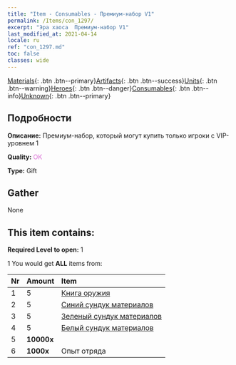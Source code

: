 ```yaml
---
title: "Item - Consumables - Премиум-набор V1"
permalink: /Items/con_1297/
excerpt: "Эра хаоса  Премиум-набор V1"
last_modified_at: 2021-04-14
locale: ru
ref: "con_1297.md"
toc: false
classes: wide
---
```

 [Materials](/ru/Items/){: .btn .btn--primary}[Artifacts](/ru/Items/Artifacts/){: .btn .btn--success}[Units](/ru/Items/Units/){: .btn .btn--warning}[Heroes](/ru/Items/Heroes/){: .btn .btn--danger}[Consumables](/ru/Items/Consumables/){: .btn .btn--info}[Unknown](/ru/Items/Unknown/){: .btn .btn--primary}

## Подробности
 **Описание:** Премиум-набор, который могут купить только игроки с VIP-уровнем 1

 **Quality:** <span style="color: #DA70D6">OK</span>

 **Type:** Gift

## Gather

  None

## This item contains:

 **Required Level to open:** 1

 1 You would get **ALL** items  from:

  | Nr | Amount |     Item    |
  |:---|:-------|:------------|
  | 1 | 5 | [Книга оружия](/ru/Items/mat_18/) | 
  | 2 | 5 | [Синий сундук материалов](/ru/Items/con_1256/) | 
  | 3 | 5 | [Зеленый сундук материалов](/ru/Items/con_1255/) | 
  | 4 | 5 | [Белый сундук материалов](/ru/Items/con_1254/) | 
  | 5 |  **10000x** | <i class="fas fa-coins"/> |  | 
  | 6 |  **1000x** | Опыт отряда |  | 
